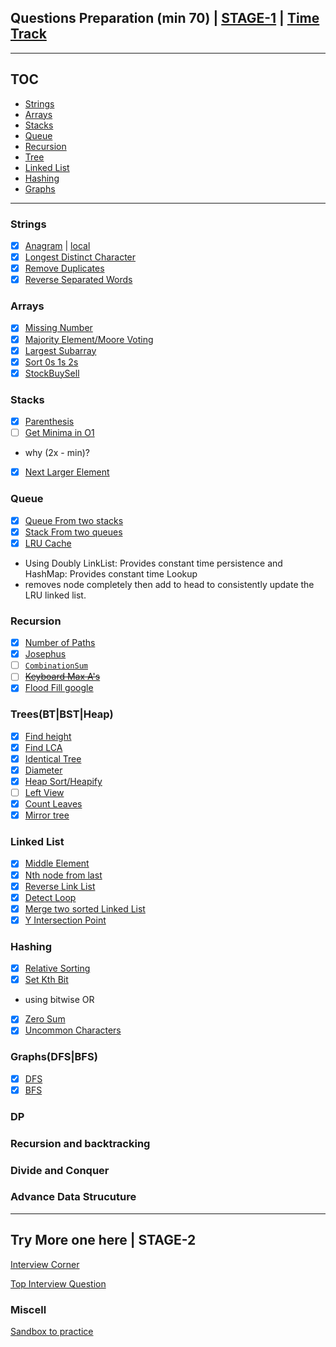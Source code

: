 ## Questions Preparation (min 70) | [STAGE-1](track.md) | [Time Track](https://github.com/prshntsuyl/tracking/blob/main/2021/jan/study.md)
---
## TOC

- [Strings](#strings)
- [Arrays](#arrays)
- [Stacks](#stacks)
- [Queue](#queue)
- [Recursion](#recursion)
- [Tree](#tree)
- [Linked List](#linked-list)
- [Hashing](#hashing)
- [Graphs](#graphs)
---

### Strings
- [x] [Anagram](https://www.geeksforgeeks.org/check-whether-two-strings-are-anagram-of-each-other/) | [local](../practice/strings/Anagram.java)
- [x] [Longest Distinct Character](../practice/strings/)
- [x] [Remove Duplicates](../practice/strings/)
- [x] [Reverse Separated Words](../practice/strings/)

### Arrays
- [x] [Missing Number](../practice/array/)
- [x] [Majority Element/Moore Voting](../practice/array/MajorityElement.java)
- [X] [Largest Subarray](../practice/array/LargestSubarray.java)
- [X] [Sort 0s 1s 2s](../practice/array/Sort012s.java)
- [X] [StockBuySell](../practice/array/StockBuySell.java)

### Stacks
- [X] [Parenthesis](../practice/stacks/Parenthesis.java)
- [ ] [Get Minima in O1](https://www.geeksforgeeks.org/design-a-stack-that-supports-getmin-in-o1-time-and-o1-extra-space/)
 - why (2x - min)?
- [X] [Next Larger Element](../practice/stacks/NextLarger.java)

### Queue
- [X] [Queue From two stacks](../practice/queues/QueueWithStacks.java)
- [X] [Stack From two queues](../practice/queues/QueueWithStacks.java)
- [X] [LRU Cache](https://www.geeksforgeeks.org/design-a-data-structure-for-lru-cache/)
 - Using Doubly LinkList: Provides constant time persistence and HashMap: Provides constant time Lookup
 - removes node completely then add to head to consistently update the LRU linked list.

### Recursion
- [X] [Number of Paths](../practice/recursion/NumOfPaths.java)
- [X] [Josephus](../practice/recursion/Josephus.java)
- [ ] [`CombinationSum`](https://www.geeksforgeeks.org/combinational-sum/#:~:text=Given%20an%20array%20of%20positive)
- [ ] [~~Keyboard Max A's~~](https://www.geeksforgeeks.org/how-to-print-maximum-number-of-a-using-given-four-keys/)
- [X] [Flood Fill google](../practice/recursion/floodfill.java)

### Trees(BT|BST|Heap)
- [x] [Find height](../practice/treeq/FindHeight.java) 
- [x] [Find LCA](../practice/treeq/FindLCA.java) 
- [x] [Identical Tree](../practice/treeq/IdenticalTree.java) 
- [x] [Diameter](../practice/treeq/Diameter.java) 
- [x] [Heap Sort/Heapify](https://www.geeksforgeeks.org/heap-sort/) 
- [ ] [Left View](https://www.geeksforgeeks.org/treeq/LeftView.java) 
- [x] [Count Leaves](https://www.geeksforgeeks.org/treeq/CountLeaves.java) 
- [x] [Mirror tree](https://www.geeksforgeeks.org/treeq/MirrorTree.java) 

### Linked List
- [x] [Middle Element](../practice/linklist/MiddleElement.java)
- [x] [Nth node from last](../practice/linklist/NthNode.java)
- [x] [Reverse Link List](../practice/linklist/ReverseLinkList.java)
- [x] [Detect Loop](../practice/linklist/DetectLoop.java)
- [x] [Merge two sorted Linked List](../practice/linklist/MergeTwoLL.java)
- [x] [Y Intersection Point](../practice/linklist/IntersectionPoint.java)

### Hashing
- [x] [Relative Sorting](../practice/hashing/RelativeSorting.java)
- [x] [Set Kth Bit](../practice/hashing/SetKth.java)
 - using bitwise OR
- [x] [Zero Sum](../practice/hashing/ZeroSum.java)
- [x] [Uncommon Characters](../practice/hashing/UncommonCharacters.java)

### Graphs(DFS|BFS)
- [x] [DFS](../practice/graphq/DfsGraph.java)
- [x] [BFS](../practice/graphq/DfsGraph.java)
### DP

### Recursion and backtracking

### Divide and Conquer

### Advance Data Strucuture

---
## Try More one here | STAGE-2
[Interview Corner](https://www.geeksforgeeks.org/company-interview-corner/)

[Top Interview Question](https://leetcode.com/explore/interview/card/top-interview-questions-medium)

### Miscell
[Sandbox to practice](https://coderpad.io/launch-sandbox)
